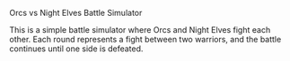 Orcs vs Night Elves Battle Simulator

This is a simple battle simulator where Orcs and Night Elves fight each other. Each round represents a fight between two warriors, and the battle continues until one side is defeated.

